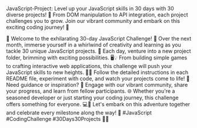 JavaScript-Project:
Level up your JavaScript skills in 30 days with 30 diverse projects! 🌟 From DOM manipulation to API integration, each project challenges you to grow. Join our vibrant community and embark on this exciting coding journey! 🎉

🚀 Welcome to the exhilarating 30-day JavaScript Challenge! 🎉 Over the next month, immerse yourself in a whirlwind of creativity and learning as you tackle 30 unique JavaScript projects. 🌟 Each day, venture into a new project folder, brimming with exciting possibilities. 🖥️💡 From building simple games to crafting interactive web applications, this challenge will push your JavaScript skills to new heights. 💪🏼 Follow the detailed instructions in each README file, experiment with code, and watch your projects come to life! 🌈 Need guidance or inspiration? 🤔 Engage with our vibrant community, share your progress, and learn from fellow participants. 🌐 Whether you're a seasoned developer or just starting your coding journey, this challenge offers something for everyone. 💻🚀 Let's embark on this adventure together and celebrate every milestone along the way! 🚀 #JavaScript #CodingChallenge #30Days30Projects 🎨🚀
